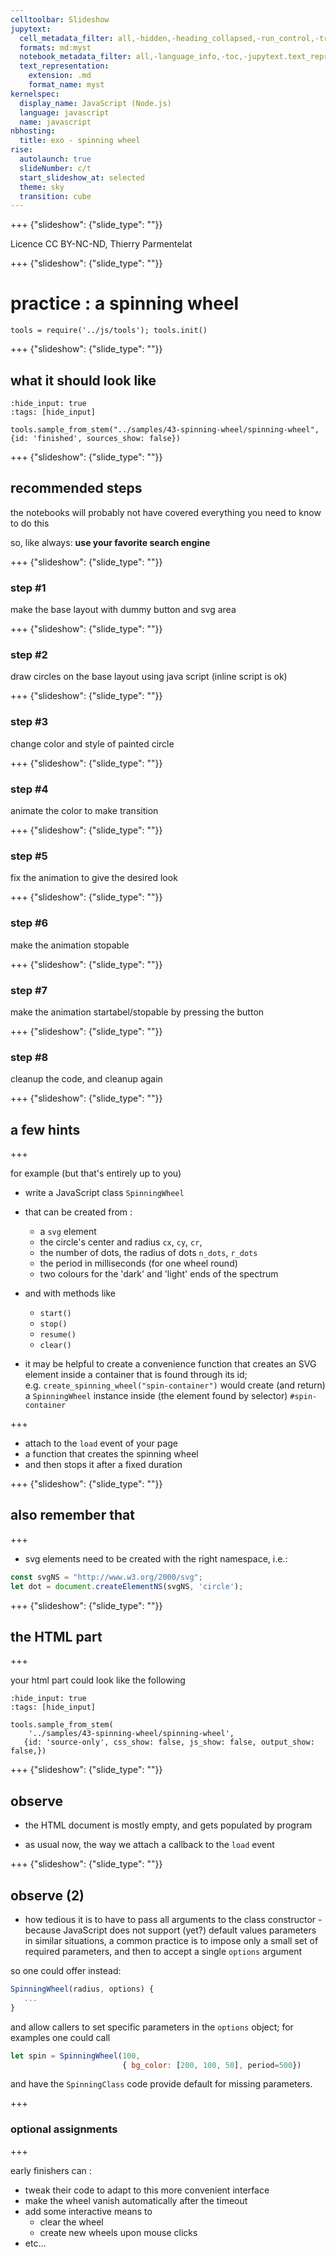 ```yaml
---
celltoolbar: Slideshow
jupytext:
  cell_metadata_filter: all,-hidden,-heading_collapsed,-run_control,-trusted
  formats: md:myst
  notebook_metadata_filter: all,-language_info,-toc,-jupytext.text_representation.jupytext_version,-jupytext.text_representation.format_version
  text_representation:
    extension: .md
    format_name: myst
kernelspec:
  display_name: JavaScript (Node.js)
  language: javascript
  name: javascript
nbhosting:
  title: exo - spinning wheel
rise:
  autolaunch: true
  slideNumber: c/t
  start_slideshow_at: selected
  theme: sky
  transition: cube
---
```


+++ {"slideshow": {"slide_type": ""}}

Licence CC BY-NC-ND, Thierry Parmentelat

+++ {"slideshow": {"slide_type": ""}}

# practice : a spinning wheel

```{code-cell}
tools = require('../js/tools'); tools.init()
```

+++ {"slideshow": {"slide_type": ""}}

## what it should look like

```{code-cell}
:hide_input: true
:tags: [hide_input]

tools.sample_from_stem("../samples/43-spinning-wheel/spinning-wheel", {id: 'finished', sources_show: false})
```

+++ {"slideshow": {"slide_type": ""}}

## recommended steps

the notebooks will probably not have covered everything you need to know to do this

so, like always: **use your favorite search engine**

+++ {"slideshow": {"slide_type": ""}}

### step #1

make the base layout with dummy button and svg area

+++ {"slideshow": {"slide_type": ""}}

### step #2

draw circles on the base layout using java script (inline script is ok)

+++ {"slideshow": {"slide_type": ""}}

### step #3

change color and style of painted circle

+++ {"slideshow": {"slide_type": ""}}

### step #4

animate the color to make transition

+++ {"slideshow": {"slide_type": ""}}

### step #5

fix the animation to give the desired look

+++ {"slideshow": {"slide_type": ""}}

### step #6

make the animation stopable

+++ {"slideshow": {"slide_type": ""}}

### step #7

make the animation startabel/stopable by pressing the button

+++ {"slideshow": {"slide_type": ""}}

### step #8

cleanup the code, and cleanup again

+++ {"slideshow": {"slide_type": ""}}

## a few hints

+++

for example (but that's entirely up to you)

* write a JavaScript class `SpinningWheel` 
* that can be created from :
  * a `svg` element
  * the circle's center and radius `cx`, `cy`, `cr`,
  * the number of dots, the radius of dots `n_dots`, `r_dots`
  * the period in milliseconds (for one wheel round)
  * two colours for the 'dark' and 'light' ends of the spectrum
* and with methods like
  * `start()`
  * `stop()`
  * `resume()`
  * `clear()` 
  
* it may be helpful to create a convenience function that creates an SVG element inside a container that is found through its id;  
  e.g. `create_spinning_wheel("spin-container")` would create (and return) a `SpinningWheel` instance inside (the element found by selector) `#spin-container`

+++

* attach to the `load` event of your page
* a function that creates the spinning wheel
* and then stops it after a fixed duration

+++ {"slideshow": {"slide_type": ""}}

## also remember that

+++

* svg elements need to be created with the right namespace, i.e.:

```javascript
const svgNS = "http://www.w3.org/2000/svg";
let dot = document.createElementNS(svgNS, 'circle');
```

+++ {"slideshow": {"slide_type": ""}}

## the  HTML part

+++

your html part could look like the following

```{code-cell}
:hide_input: true
:tags: [hide_input]

tools.sample_from_stem(
    '../samples/43-spinning-wheel/spinning-wheel',
   {id: 'source-only', css_show: false, js_show: false, output_show: false,})
```

+++ {"slideshow": {"slide_type": ""}}

## observe

* the HTML document is mostly empty, and gets populated by program

* as usual now, the way we attach a callback to the `load` event

+++ {"slideshow": {"slide_type": ""}}

## observe (2)

* how tedious it is to have to pass all arguments to the class constructor - because JavaScript does not support (yet?) default values parameters  
  in similar situations, a common practice is to impose only a small set of required parameters, and then to accept a single `options` argument
  
so one could offer instead:

```javascript
SpinningWheel(radius, options) {
   ...
}
```

and allow callers to set specific parameters in the `options` object; for examples one could call

```javascript
let spin = SpinningWheel(100, 
                         { bg_color: [200, 100, 50], period=500})
```
and have the `SpinningClass` code provide default for missing parameters.

+++

### optional assignments

+++

early finishers can :

* tweak their code to adapt to this more convenient interface
* make the wheel vanish automatically after the timeout
* add some interactive means to
  * clear the wheel
  * create new wheels upon mouse clicks
* etc…
